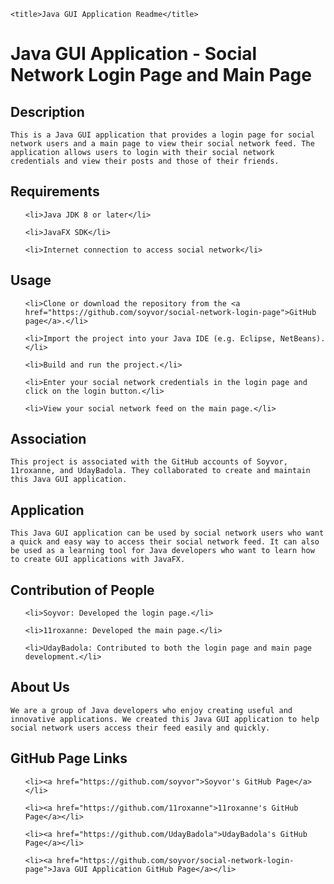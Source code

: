 <!DOCTYPE html>

<html>

<head>

	<title>Java GUI Application Readme</title>

</head>

<body>

<h1>Java GUI Application - Social Network Login Page and Main Page</h1>

<h2>Description</h2>

<p>

	This is a Java GUI application that provides a login page for social network users and a main page to view their social network feed. The application allows users to login with their social network credentials and view their posts and those of their friends.

</p>

<h2>Requirements</h2>

<ul>

	<li>Java JDK 8 or later</li>

	<li>JavaFX SDK</li>

	<li>Internet connection to access social network</li>

</ul>

<h2>Usage</h2>

<ol>

	<li>Clone or download the repository from the <a href="https://github.com/soyvor/social-network-login-page">GitHub page</a>.</li>

	<li>Import the project into your Java IDE (e.g. Eclipse, NetBeans).</li>

	<li>Build and run the project.</li>

	<li>Enter your social network credentials in the login page and click on the login button.</li>

	<li>View your social network feed on the main page.</li>

</ol>

<h2>Association</h2>

<p>

	This project is associated with the GitHub accounts of Soyvor, 11roxanne, and UdayBadola. They collaborated to create and maintain this Java GUI application.

</p>

<h2>Application</h2>

<p>

	This Java GUI application can be used by social network users who want a quick and easy way to access their social network feed. It can also be used as a learning tool for Java developers who want to learn how to create GUI applications with JavaFX.

</p>

<h2>Contribution of People</h2>

<ul>

	<li>Soyvor: Developed the login page.</li>

	<li>11roxanne: Developed the main page.</li>

	<li>UdayBadola: Contributed to both the login page and main page development.</li>

</ul>

<h2>About Us</h2>

<p>

	We are a group of Java developers who enjoy creating useful and innovative applications. We created this Java GUI application to help social network users access their feed easily and quickly. 

</p>

<h2>GitHub Page Links</h2>

<ul>

	<li><a href="https://github.com/soyvor">Soyvor's GitHub Page</a></li>

	<li><a href="https://github.com/11roxanne">11roxanne's GitHub Page</a></li>

	<li><a href="https://github.com/UdayBadola">UdayBadola's GitHub Page</a></li>

	<li><a href="https://github.com/soyvor/social-network-login-page">Java GUI Application GitHub Page</a></li>

</ul>
</body>

</html>
